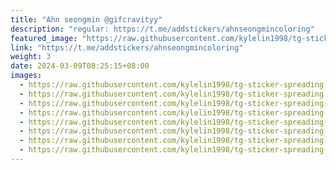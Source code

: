 ```yaml
---
title: "Ahn seongmin @gifcravityy"
description: "regular: https://t.me/addstickers/ahnseongmincoloring"
featured_image: "https://raw.githubusercontent.com/kylelin1998/tg-sticker-spreading-worldwide-images/main/img/b26c073d-a9e9-4c58-86b8-6045bfd49ae3.jpg"
link: "https://t.me/addstickers/ahnseongmincoloring"
weight: 3
date: 2024-03-09T08:25:15+08:00
images:
  - https://raw.githubusercontent.com/kylelin1998/tg-sticker-spreading-worldwide-images/main/img/b26c073d-a9e9-4c58-86b8-6045bfd49ae3.jpg
  - https://raw.githubusercontent.com/kylelin1998/tg-sticker-spreading-worldwide-images/main/img/730255f4-265b-4c95-989c-d1f2c1dc1595.jpg
  - https://raw.githubusercontent.com/kylelin1998/tg-sticker-spreading-worldwide-images/main/img/ac1e4ce8-1eb1-43d9-ba9d-941edfdb0af6.jpg
  - https://raw.githubusercontent.com/kylelin1998/tg-sticker-spreading-worldwide-images/main/img/b099ad36-0330-413e-9c9a-4ee7891ace5c.jpg
  - https://raw.githubusercontent.com/kylelin1998/tg-sticker-spreading-worldwide-images/main/img/852e5240-a120-4785-9bf8-4f4dcb9ce8ab.jpg
  - https://raw.githubusercontent.com/kylelin1998/tg-sticker-spreading-worldwide-images/main/img/9ab9ee34-b546-4eb2-958a-0e10d346df28.jpg
  - https://raw.githubusercontent.com/kylelin1998/tg-sticker-spreading-worldwide-images/main/img/5b17d22e-4725-4adf-ac82-460dda0fac3f.jpg
  - https://raw.githubusercontent.com/kylelin1998/tg-sticker-spreading-worldwide-images/main/img/f86a53b4-b680-40f2-8f20-2d9eaf5e421f.jpg
---
```

